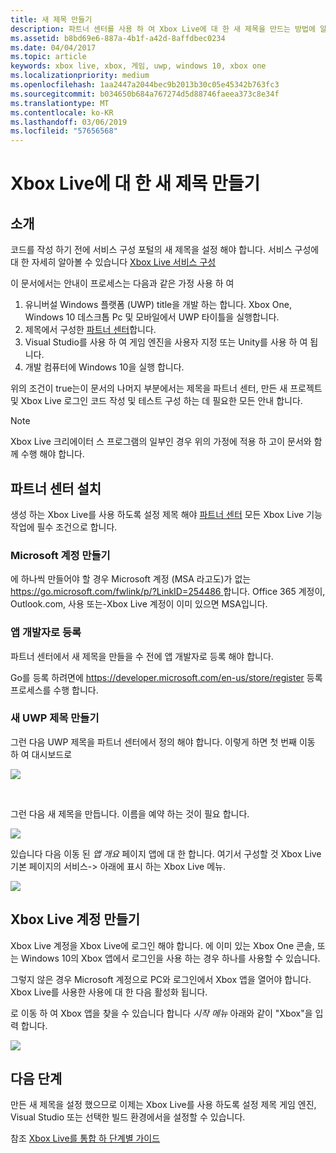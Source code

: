 ```yaml
---
title: 새 제목 만들기
description: 파트너 센터를 사용 하 여 Xbox Live에 대 한 새 제목을 만드는 방법에 알아봅니다.
ms.assetid: b8bd69e6-887a-4b1f-a42d-8affdbec0234
ms.date: 04/04/2017
ms.topic: article
keywords: xbox live, xbox, 게임, uwp, windows 10, xbox one
ms.localizationpriority: medium
ms.openlocfilehash: 1aa2447a2044bec9b2013b30c05e45342b763fc3
ms.sourcegitcommit: b034650b684a767274d5d88746faeea373c8e34f
ms.translationtype: MT
ms.contentlocale: ko-KR
ms.lasthandoff: 03/06/2019
ms.locfileid: "57656568"
---
```

# <a name="create-a-new-title-for-xbox-live"></a>Xbox Live에 대 한 새 제목 만들기

## <a name="introduction"></a>소개

코드를 작성 하기 전에 서비스 구성 포털의 새 제목을 설정 해야 합니다.  서비스 구성에 대 한 자세히 알아볼 수 있습니다 [Xbox Live 서비스 구성](../xbox-live-service-configuration.md)

이 문서에서는 안내이 프로세스는 다음과 같은 가정 사용 하 여

1. 유니버설 Windows 플랫폼 (UWP) title을 개발 하는 합니다.  Xbox One, Windows 10 데스크톱 Pc 및 모바일에서 UWP 타이틀을 실행합니다.
2. 제목에서 구성한 [파트너 센터](https://partner.microsoft.com/dashboard)합니다.
3. Visual Studio를 사용 하 여 게임 엔진을 사용자 지정 또는 Unity를 사용 하 여 됩니다.
4. 개발 컴퓨터에 Windows 10을 실행 합니다.

위의 조건이 true는이 문서의 나머지 부분에서는 제목을 파트너 센터, 만든 새 프로젝트 및 Xbox Live 로그인 코드 작성 및 테스트 구성 하는 데 필요한 모든 안내 합니다.

> [!NOTE]
> Xbox Live 크리에이터 스 프로그램의 일부인 경우 위의 가정에 적용 하 고이 문서와 함께 수행 해야 합니다.

## <a name="partner-center-setup"></a>파트너 센터 설치

생성 하는 Xbox Live를 사용 하도록 설정 제목 해야 [파트너 센터](https://partner.microsoft.com/dashboard) 모든 Xbox Live 기능 작업에 필수 조건으로 합니다.

### <a name="create-a-microsoft-account"></a>Microsoft 계정 만들기
에 하나씩 만들어야 할 경우 Microsoft 계정 (MSA 라고도)가 없는 [ https://go.microsoft.com/fwlink/p/?LinkID=254486 ](https://go.microsoft.com/fwlink/p/?LinkID=254486)합니다.  Office 365 계정이, Outlook.com, 사용 또는-Xbox Live 계정이 이미 있으면 MSA입니다.

### <a name="register-as-an-app-developer"></a>앱 개발자로 등록
파트너 센터에서 새 제목을 만들을 수 전에 앱 개발자로 등록 해야 합니다.

Go를 등록 하려면에 https://developer.microsoft.com/en-us/store/register 등록 프로세스를 수행 합니다.

### <a name="create-a-new-uwp-title"></a>새 UWP 제목 만들기
그런 다음 UWP 제목을 파트너 센터에서 정의 해야 합니다.  이렇게 하면 첫 번째 이동 하 여 대시보드로

![](../images/getting_started/first_xbltitle_dashboard.png)

<p>
</p>
<br>
<p>
</p>

그런 다음 새 제목을 만듭니다.  이름을 예약 하는 것이 필요 합니다.

![](../images/getting_started/first_xbltitle_newapp.png)

있습니다 다음 이동 된 *앱 개요* 페이지 앱에 대 한 합니다.  여기서 구성할 것 Xbox Live 기본 페이지의 서비스-> 아래에 표시 하는 Xbox Live 메뉴.

![](../images/getting_started/first_xbltitle_leftnav.png)

<div id="createxblaccount"></div>

## <a name="create-an-xbox-live-account"></a>Xbox Live 계정 만들기
Xbox Live 계정을 Xbox Live에 로그인 해야 합니다.  에 이미 있는 Xbox One 콘솔, 또는 Windows 10의 Xbox 앱에서 로그인을 사용 하는 경우 하나를 사용할 수 있습니다.

그렇지 않은 경우 Microsoft 계정으로 PC와 로그인에서 Xbox 앱을 열어야 합니다.  Xbox Live를 사용한 사용에 대 한 다음 활성화 됩니다.

로 이동 하 여 Xbox 앱을 찾을 수 있습니다 합니다 *시작 메뉴* 아래와 같이 "Xbox"을 입력 합니다.

![](../images/getting_started/first_xbltitle_xboxapp.png)

## <a name="next-steps"></a>다음 단계
만든 새 제목을 설정 했으므로 이제는 Xbox Live를 사용 하도록 설정 제목 게임 엔진, Visual Studio 또는 선택한 빌드 환경에서을 설정할 수 있습니다.

참조 [Xbox Live를 통합 하 단계별 가이드](partners-step-by-step-guide.md)

